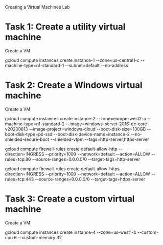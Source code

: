 Creating a Virtual Machines Lab
# Task 1: Create a utility virtual machine
Create a VM

gcloud  compute instances create instance-1 --zone=us-central1-c --machine-type=n1-standard-1 --subnet=default --no-address


# Task 2: Create a Windows virtual machine
Create a VM

gcloud compute instances create instance-2 --zone=europe-west2-a --machine-type=n1-standard-2 --image=windows-server-2016-dc-core-v20200813 --image-project=windows-cloud --boot-disk-size=100GB --boot-disk-type=pd-ssd --boot-disk-device-name=instance-2 --no-shielded-secure-boot --shielded-vtpm --tags=http-server,https-server

gcloud compute firewall-rules create default-allow-http --direction=INGRESS --priority=1000 --network=default --action=ALLOW --rules=tcp:80 --source-ranges=0.0.0.0/0 --target-tags=http-server

gcloud compute firewall-rules create default-allow-https --direction=INGRESS --priority=1000 --network=default --action=ALLOW --rules=tcp:443 --source-ranges=0.0.0.0/0 --target-tags=https-server

# Task 3: Create a custom virtual machine
Create a VM

gcloud compute instances create instance-4 --zone=us-west1-b --custom-cpu 6 --custom-memory 32